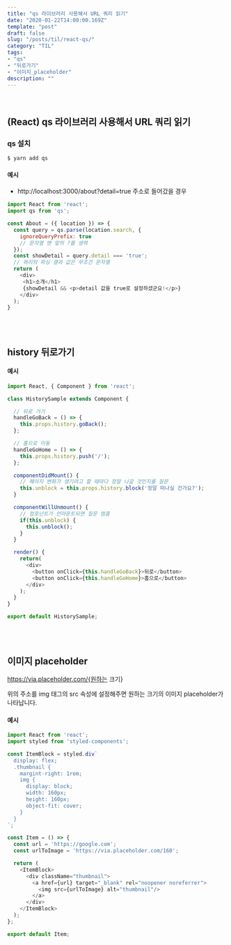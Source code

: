 ```yaml
---
title: "qs 라이브러리 사용해서 URL 쿼리 읽기"
date: "2020-01-22T14:00:00.169Z"
template: "post"
draft: false
slug: "/posts/til/react-qs/"
category: "TIL"
tags:
- "qs"
- "뒤로가기"
- "이미지_placeholder"
description: ""
---
```


<br>

## (React) qs 라이브러리 사용해서 URL 쿼리 읽기

### qs 설치

`$ yarn add qs`

#### 예시

- http://localhost:3000/about?detail=true 주소로 들어갔을 경우

``` JavaScript
import React from 'react';
import qs from 'qs';

const About = ({ location }) => {
  const query = qs.parse(location.search, {
    ignoreQueryPrefix: true
    // 문자열 맨 앞의 ?를 생력
  });
  const showDetail = query.detail === 'true';
  // 쿼리의 파싱 결과 값은 무조건 문자열
  return (
    <div>
     <h1>소개</h1>
     {showDetail && <p>detail 값을 true로 설정하셨군요!</p>}
    </div>
  );
}
```

<br>
<br>

## history 뒤로가기

#### 예시

``` JavaScript
import React, { Component } from 'react';

class HistorySample extends Component {

  // 뒤로 가기
  handleGoBack = () => {
    this.props.history.goBack();
  };

  // 홈으로 이동
  handleGoHome = () => {
    this.props.history.push('/');
  };

  componentDidMount() {
    // 페이지 변화가 생기려고 할 때마다 정말 나갈 것인지를 질문
    this.unblock = this.props.history.block('정말 떠나실 건가요?');
  }

  componentWillUnmount() {
    // 컴포넌트가 언마운트되면 질문 멈춤
    if(this.unblock) {
      this.unblock();
    }
  }

  render() {
    return(
      <div>
        <button onClick={this.handleGoBack}>뒤로</button>
        <button onClick={this.handleGoHome}>홈으로</button>
      </div>
    );
  }
}

export default HistorySample;
```

<br>
<br>

## 이미지 placeholder

https://via.placeholder.com/{원하는 크기}

위의 주소를 img 태그의 src 속성에 설정해주면 원하는 크기의 이미지 placeholder가 나타납니다.

#### 예시

``` JavaScript
import React from 'react';
import styled from 'styled-components';

const ItemBlock = styled.div`
  display: flex;
  .thumbnail {
    margint-right: 1rem;
    img {
      display: block;
      width: 160px;
      height: 160px;
      object-fit: cover;
    }
  }
`;

const Item = () => {
  const url = 'https://google.com';
  const urlToImage = 'https://via.placeholder.com/160';

  return (
    <ItemBlock>
      <div className="thumbnail">
        <a href={url} target="_blank" rel="noopener noreferrer">
          <img src={urlToImage} alt="thumbnail"/>
        </a>
      </div>
    </ItemBlock>
  );
};

export default Item;
```
